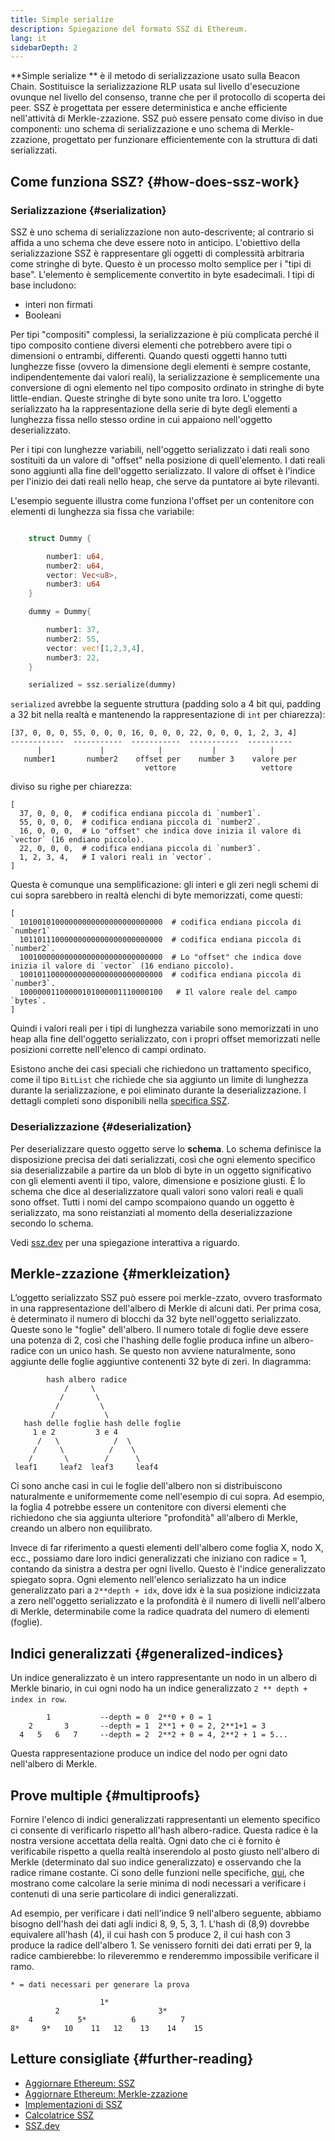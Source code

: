 ```yaml
---
title: Simple serialize
description: Spiegazione del formato SSZ di Ethereum.
lang: it
sidebarDepth: 2
---
```


**Simple serialize ** è il metodo di serializzazione usato sulla Beacon Chain. Sostituisce la serializzazione RLP usata sul livello d'esecuzione ovunque nel livello del consenso, tranne che per il protocollo di scoperta dei peer. SSZ è progettata per essere deterministica e anche efficiente nell'attività di Merkle-zzazione. SSZ può essere pensato come diviso in due componenti: uno schema di serializzazione e uno schema di Merkle-zzazione, progettato per funzionare efficientemente con la struttura di dati serializzati.

## Come funziona SSZ? {#how-does-ssz-work}

### Serializzazione {#serialization}

SSZ è uno schema di serializzazione non auto-descrivente; al contrario si affida a uno schema che deve essere noto in anticipo. L'obiettivo della serializzazione SSZ è rappresentare gli oggetti di complessità arbitraria come stringhe di byte. Questo è un processo molto semplice per i "tipi di base". L'elemento è semplicemente convertito in byte esadecimali. I tipi di base includono:

- interi non firmati
- Booleani

Per tipi "compositi" complessi, la serializzazione è più complicata perché il tipo composito contiene diversi elementi che potrebbero avere tipi o dimensioni o entrambi, differenti. Quando questi oggetti hanno tutti lunghezze fisse (ovvero la dimensione degli elementi è sempre costante, indipendentemente dai valori reali), la serializzazione è semplicemente una conversione di ogni elemento nel tipo composito ordinato in stringhe di byte little-endian. Queste stringhe di byte sono unite tra loro. L'oggetto serializzato ha la rappresentazione della serie di byte degli elementi a lunghezza fissa nello stesso ordine in cui appaiono nell'oggetto deserializzato.

Per i tipi con lunghezze variabili, nell'oggetto serializzato i dati reali sono sostituiti da un valore di "offset" nella posizione di quell'elemento. I dati reali sono aggiunti alla fine dell'oggetto serializzato. Il valore di offset è l'indice per l'inizio dei dati reali nello heap, che serve da puntatore ai byte rilevanti.

L'esempio seguente illustra come funziona l'offset per un contenitore con elementi di lunghezza sia fissa che variabile:

```Rust

    struct Dummy {

        number1: u64,
        number2: u64,
        vector: Vec<u8>,
        number3: u64
    }

    dummy = Dummy{

        number1: 37,
        number2: 55,
        vector: vec![1,2,3,4],
        number3: 22,
    }

    serialized = ssz.serialize(dummy)

```

`serialized` avrebbe la seguente struttura (padding solo a 4 bit qui, padding a 32 bit nella realtà e mantenendo la rappresentazione di `int` per chiarezza):

```
[37, 0, 0, 0, 55, 0, 0, 0, 16, 0, 0, 0, 22, 0, 0, 0, 1, 2, 3, 4]
------------  -----------  -----------  -----------  ----------
      |             |            |           |            |
   number1       number2    offset per    number 3    valore per
                              vettore                   vettore

```

diviso su righe per chiarezza:

```
[
  37, 0, 0, 0,  # codifica endiana piccola di `number1`.
  55, 0, 0, 0,  # codifica endiana piccola di `number2`.
  16, 0, 0, 0,  # Lo "offset" che indica dove inizia il valore di `vector` (16 endiano piccolo).
  22, 0, 0, 0,  # codifica endiana piccola di `number3`.
  1, 2, 3, 4,   # I valori reali in `vector`.
]
```

Questa è comunque una semplificazione: gli interi e gli zeri negli schemi di cui sopra sarebbero in realtà elenchi di byte memorizzati, come questi:

```
[
  10100101000000000000000000000000  # codifica endiana piccola di `number1`
  10110111000000000000000000000000  # codifica endiana piccola di `number2`.
  10010000000000000000000000000000  # Lo "offset" che indica dove inizia il valore di `vector` (16 endiano piccolo).
  10010110000000000000000000000000  # codifica endiana piccola di `number3`.
  10000001100000101000001110000100   # Il valore reale del campo `bytes`.
]
```

Quindi i valori reali per i tipi di lunghezza variabile sono memorizzati in uno heap alla fine dell'oggetto serializzato, con i propri offset memorizzati nelle posizioni corrette nell'elenco di campi ordinato.

Esistono anche dei casi speciali che richiedono un trattamento specifico, come il tipo `BitList` che richiede che sia aggiunto un limite di lunghezza durante la serializzazione, e poi eliminato durante la deserializzazione. I dettagli completi sono disponibili nella [specifica SSZ](https://github.com/ethereum/consensus-specs/blob/dev/ssz/simple-serialize.md).

### Deserializzazione {#deserialization}

Per deserializzare questo oggetto serve lo <b>schema</b>. Lo schema definisce la disposizione precisa dei dati serializzati, così che ogni elemento specifico sia deserializzabile a partire da un blob di byte in un oggetto significativo con gli elementi aventi il tipo, valore, dimensione e posizione giusti. È lo schema che dice al deserializzatore quali valori sono valori reali e quali sono offset. Tutti i nomi del campo scompaiono quando un oggetto è serializzato, ma sono reistanziati al momento della deserializzazione secondo lo schema.

Vedi [ssz.dev](https://www.ssz.dev/overview) per una spiegazione interattiva a riguardo.

## Merkle-zzazione {#merkleization}

L’oggetto serializzato SSZ può essere poi merkle-zzato, ovvero trasformato in una rappresentazione dell'albero di Merkle di alcuni dati. Per prima cosa, è determinato il numero di blocchi da 32 byte nell'oggetto serializzato. Queste sono le "foglie" dell'albero. Il numero totale di foglie deve essere una potenza di 2, così che l'hashing delle foglie produca infine un albero-radice con un unico hash. Se questo non avviene naturalmente, sono aggiunte delle foglie aggiuntive contenenti 32 byte di zeri. In diagramma:

```
        hash albero radice
            /     \
           /       \
          /         \
         /           \
   hash delle foglie hash delle foglie
     1 e 2         3 e 4
      /   \            /  \
     /     \          /    \
    /       \        /      \
 leaf1     leaf2  leaf3     leaf4
```

Ci sono anche casi in cui le foglie dell'albero non si distribuiscono naturalmente e uniformemente come nell'esempio di cui sopra. Ad esempio, la foglia 4 potrebbe essere un contenitore con diversi elementi che richiedono che sia aggiunta ulteriore "profondità" all'albero di Merkle, creando un albero non equilibrato.

Invece di far riferimento a questi elementi dell'albero come foglia X, nodo X, ecc., possiamo dare loro indici generalizzati che iniziano con radice = 1, contando da sinistra a destra per ogni livello. Questo è l'indice generalizzato spiegato sopra. Ogni elemento nell'elenco serializzato ha un indice generalizzato pari a `2**depth + idx`, dove idx è la sua posizione indicizzata a zero nell'oggetto serializzato e la profondità è il numero di livelli nell'albero di Merkle, determinabile come la radice quadrata del numero di elementi (foglie).

## Indici generalizzati {#generalized-indices}

Un indice generalizzato è un intero rappresentante un nodo in un albero di Merkle binario, in cui ogni nodo ha un indice generalizzato `2 ** depth + index in row`.

```
        1           --depth = 0  2**0 + 0 = 1
    2       3       --depth = 1  2**1 + 0 = 2, 2**1+1 = 3
  4   5   6   7     --depth = 2  2**2 + 0 = 4, 2**2 + 1 = 5...

```

Questa rappresentazione produce un indice del nodo per ogni dato nell'albero di Merkle.

## Prove multiple {#multiproofs}

Fornire l'elenco di indici generalizzati rappresentanti un elemento specifico ci consente di verificarlo rispetto all'hash albero-radice. Questa radice è la nostra versione accettata della realtà. Ogni dato che ci è fornito è verificabile rispetto a quella realtà inserendolo al posto giusto nell'albero di Merkle (determinato dal suo indice generalizzato) e osservando che la radice rimane costante. Ci sono delle funzioni nelle specifiche, [qui](https://github.com/ethereum/consensus-specs/blob/dev/ssz/merkle-proofs.md#merkle-multiproofs), che mostrano come calcolare la serie minima di nodi necessari a verificare i contenuti di una serie particolare di indici generalizzati.

Ad esempio, per verificare i dati nell'indice 9 nell'albero seguente, abbiamo bisogno dell'hash dei dati agli indici 8, 9, 5, 3, 1. L'hash di (8,9) dovrebbe equivalere all'hash (4), il cui hash con 5 produce 2, il cui hash con 3 produce la radice dell'albero 1. Se venissero forniti dei dati errati per 9, la radice cambierebbe: lo rileveremmo e renderemmo impossibile verificare il ramo.

```
* = dati necessari per generare la prova

                    1*
          2                      3*
    4          5*          6          7
8*     9*   10    11   12    13    14    15

```

## Letture consigliate {#further-reading}

- [Aggiornare Ethereum: SSZ](https://eth2book.info/altair/part2/building_blocks/ssz)
- [Aggiornare Ethereum: Merkle-zzazione](https://eth2book.info/altair/part2/building_blocks/merkleization)
- [Implementazioni di SSZ](https://github.com/ethereum/consensus-specs/issues/2138)
- [Calcolatrice SSZ](https://simpleserialize.com/)
- [SSZ.dev](https://www.ssz.dev/)
